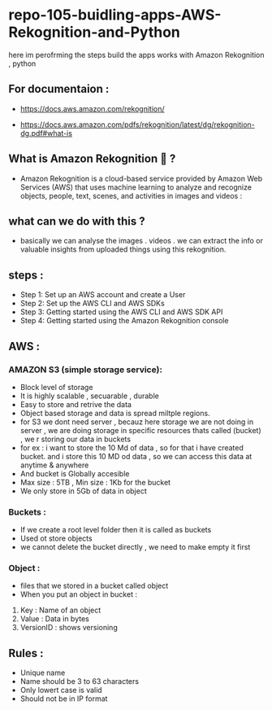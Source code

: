 # repo-105-buidling-apps-AWS-Rekognition-and-Python
here im perofrming the steps build the apps works with Amazon Rekognition , python

## For documentaion :
* https://docs.aws.amazon.com/rekognition/

* https://docs.aws.amazon.com/pdfs/rekognition/latest/dg/rekognition-dg.pdf#what-is

## What is Amazon Rekognition 🤔 ?
* Amazon Rekognition is a cloud-based service provided by Amazon Web Services (AWS) that uses machine learning to analyze and recognize objects, people, text, scenes, and activities in images and videos :


## what can we do with this ?
* basically we can analyse the images . videos . we can extract the info or valuable insights from uploaded things using this rekognition.

## steps :

* Step 1: Set up an AWS account and create a User
* Step 2: Set up the AWS CLI and AWS SDKs
* Step 3: Getting started using the AWS CLI and AWS SDK API
* Step 4: Getting started using the Amazon Rekognition console

## AWS :

### AMAZON S3 (simple storage service):
* Block level of storage 
* It is highly scalable , secuarable , durable
* Easy to store and retrive the data
* Object based storage and data is spread miltple regions.
* for S3 we dont need server , becauz here storage we are not doing in server , we are doing storage in specific resources thats called (bucket) , we r storing our data in buckets
* for ex : i want to store the 10 Md of data , so for that i have created bucket. and i store this 10 MD od data , so we can access this data at anytime & anywhere 
* And bucket is Globally accesible
* Max size : 5TB , Min  size : 1Kb for the bucket
* We only store in 5Gb of data in object 

### Buckets :
* If we create a root level folder then it is called as buckets
* Used ot store objects 
* we cannot delete the bucket directly , we need to make empty it first

### Object :
* files that we stored in a bucket called object
* When you put an object in bucket :
1. Key : Name of an object
2. Value : Data in bytes
3. VersionID : shows versioning

## Rules :
* Unique name
* Name should be 3 to 63 characters
* Only lowert case is valid
* Should not be in IP format



